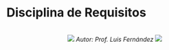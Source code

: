 # Disciplina de Requisitos

<div align=center>

||
|-:|
![](/imagenes/modelosUML/disciplinaRequisitos.svg)
*Autor: Prof. Luis Fernández*
![](/imagenes/modelosUML/disciplinaRequisitos_2.svg)

</div>